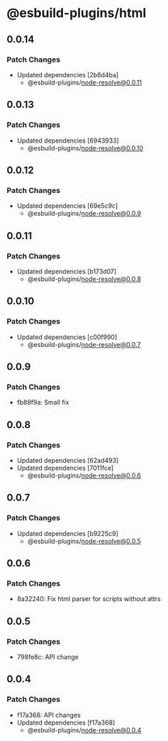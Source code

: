 # @esbuild-plugins/html

## 0.0.14

### Patch Changes

-   Updated dependencies [2b6d4ba]
    -   @esbuild-plugins/node-resolve@0.0.11

## 0.0.13

### Patch Changes

-   Updated dependencies [6943933]
    -   @esbuild-plugins/node-resolve@0.0.10

## 0.0.12

### Patch Changes

-   Updated dependencies [69e5c9c]
    -   @esbuild-plugins/node-resolve@0.0.9

## 0.0.11

### Patch Changes

-   Updated dependencies [b173d07]
    -   @esbuild-plugins/node-resolve@0.0.8

## 0.0.10

### Patch Changes

-   Updated dependencies [c00f990]
    -   @esbuild-plugins/node-resolve@0.0.7

## 0.0.9

### Patch Changes

-   fb88f9a: Small fix

## 0.0.8

### Patch Changes

-   Updated dependencies [62ad493]
-   Updated dependencies [7011fce]
    -   @esbuild-plugins/node-resolve@0.0.6

## 0.0.7

### Patch Changes

-   Updated dependencies [b9225c9]
    -   @esbuild-plugins/node-resolve@0.0.5

## 0.0.6

### Patch Changes

-   8a32240: Fix html parser for scripts without attrs

## 0.0.5

### Patch Changes

-   798fe8c: API change

## 0.0.4

### Patch Changes

-   f17a368: API changes
-   Updated dependencies [f17a368]
    -   @esbuild-plugins/node-resolve@0.0.4

